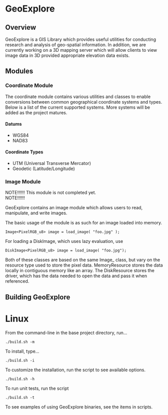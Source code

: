 GeoExplore
==========

Overview
--------

GeoExplore is a GIS Library which provides useful utilities for conducting research
and analysis of geo-spatial information. In addition, we are currently working on a
3D mapping server which will allow clients to view image data in 3D provided appropriate 
elevation data exists. 

Modules
-------


### Coordinate Module ###

The coordinate module contains various utilities and classes to enable conversions between common 
geographical coordinate systems and types.  Below is a list of the current supported systems.
More systems will be added as the project matures.

#### Datums ####
* WGS84
* NAD83

#### Coordinate Types ####
* UTM (Universal Transverse Mercator)
* Geodetic (Latitude/Longitude)


### Image Module ###

NOTE!!!!!!
This module is not completed yet.  
NOTE!!!!!!

GeoExplore contains an image module which allows users to read, manipulate, and write images.

The basic usage of the module is as such for an image loaded into memory.

    Image<PixelRGB_u8> image = load_image( "foo.jpg" );

For loading a DiskImage, which uses lazy evaluation, use

    DiskImage<PixelRGB_u8> image = load_image( "foo.jpg");

Both of these classes are based on the same Image\_ class, but vary on the resource type used
to store the pixel data.  MemoryResource stores the data locally in contiguous memory like an array. 
The DiskResource stores the driver, which has the data needed to open the data and pass it when referenced.
<!---
Implementation for the DiskResource differs by 
--->

Building GeoExplore
-------------------

# Linux #

From the command-line in the base project directory, run...

    ./build.sh -m 

To install, type...
    
    ./build.sh -i

To customize the installation, run the script to see available options.

    ./build.sh -h

To run unit tests, run the script

    ./build.sh -t

To see examples of using GeoExplore binaries, see the items in scripts.

